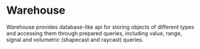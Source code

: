 # Warehouse

Warehouse provides database-like api for storing objects of different types and accessing them through prepared queries,
including value, range, signal and volumetric (shapecast and raycast) queries.
